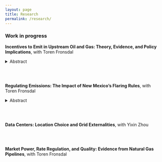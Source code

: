 ```yaml
---
layout: page
title: Research
permalink: /research/
---
```


### Work in progress
**Incentives to Emit in Upstream Oil and Gas: Theory, Evidence, and Policy Implications**, with Toren Fronsdal
<details>
  <summary>Abstract</summary>
  
We study how market incentives and infrastructure constraints shape methane emissions in the oil and gas sector. We develop a model in which producers choose how many wells to drill and what share of produced gas to market versus emit, and face transmission costs that endogenously depend on pipeline utilization. Leveraging novel satellite data from the Permian Basin, we provide empirical evidence that emissions respond to high-frequency price variation in the ways predicted by our model. We estimate the parameters of our model and use the results to evaluate key policy interventions. A methane tax modeled on the EPA’s proposed Waste Emissions Charge reduces emissions by at least 12 percent when there is no pipeline congestion, but its effectiveness is attenuated when pipelines are congested. Eliminating Texas’ severance tax exemption for vented and flared gas yields modest additional abatement. Although expanding gas pipeline infrastructure may slightly increase drilling, it leads to net emission reductions, particularly during periods of high congestion, and generates private and social returns that substantially exceed construction costs. Combining price-based policies with pipeline capacity investments yields emission reductions greater than the sum of their individual effects.

</details> 
<!-- <details>
  <summary>PDF summary</summary>
  <a href="/pdfs/methane_note_latest.pdf">Summary</a>
</details>  -->


<br/><br/>


**Regulating Emissions: The Impact of New Mexico’s Flaring Rules**, with Toren Fronsdal

<details>
  <summary>Abstract</summary>
  
Methane emissions from oil and gas production are a prime target for emissions mitigation efforts worldwide. However, there is limited evidence on which policies are actually effective at reducing methane emissions from this industry.  We evaluate the impact of rules adopted in New Mexico in 2021 that, among other things, impose strict limits on the flaring of natural gas. We compare flaring and methane emissions before and after the policy change to show that the policy had no discernible effect on either outcome. We rationalize this null result using a model of producer decision making from Elhai and Fronsdal (2025), showing that the policy was not accompanied by sufficient enforcement to overcome the private costs of flaring. We quantify the penalties New Mexico would have needed to levy to achieve their flaring reduction targets. We then compare the cost of hitting these targets using penalties versus with Pigouvian taxation. 

</details> 
<!-- <details>
  <summary>PDF summary</summary>
  <a href="/pdfs/methane_note_latest.pdf">Summary</a>
</details>  -->


<br/><br/>



**Data Centers: Location Choice and Grid Externalities**, with Yixin Zhou

<!--Data centers already account for over 4% of total U.S. electricity consumption (Guidi et al, 2024), and this total is forecast to increase as more facilities continue to be built. Because of both the scale and concentration of their energy demands, data centers can reshape entire electricity markets. Until now, we have not understood exactly what the consequences of this growth are for either utilities or consumers. In this project, we use a combination of event studies around data center opening dates and constructed marginal dispatch cost curves to examine how data centers impact utility prices and costs. We find that these impacts vary significantly by geography due to differences in generation fuel mix and interconnections, creating large disparities in the welfare cost of data centers across space. We build and calibrate a model of the data center location decision in order to estimate the welfare costs of different policies that impact these decisions. Policies we study include direct subsidies, grid enhancement, zoning changes, and renewable generation subsidies.-->


<br/><br/>

**Market Power, Rate Regulation, and Quality: Evidence from Natural Gas Pipelines**, with Toren Fronsdal
<br/><br/>

